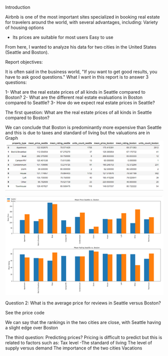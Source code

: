 Introduction

  Airbnb is one of the most important sites specialized in booking real estate for travelers around the world, with several advantages, including:
 Variety of housing options
 - Its prices are suitable for most users
 Easy to use

 From here, I wanted to analyze his data for two cities in the United States (Seattle and Boston).

 Report objectives:

 It is often said in the business world, "If you want to get good results, you have to ask good questions."
 What I want in this report is to answer 3 questions:

 1- What are the real estate prices of all kinds in Seattle compared to Boston?
 2- What are the different real estate evaluations in Boston compared to Seattle?
 3- How do we expect real estate prices in Seattle?


The first question: What are the real estate prices of all kinds in Seattle compared to Boston?

 We can conclude that Boston is predominantly more expensive than Seattle and this is due to taxes and standard of living but the valuations are in
 Graph
![Table Data](table.png)

![chart](chart.png)

Question 2: What is the average price for reviews in Seattle versus Boston?

   See the price code

   We can say that the rankings in the two cities are close, with Seattle having a slight edge over Boston



   The third question: Predicting prices?
   Pricing is difficult to predict but this is related to factors such as:
   Tax level
   -The standard of living
   The level of supply versus demand
   The importance of the two cities
   Vacations
